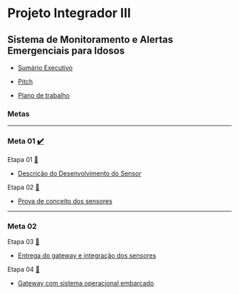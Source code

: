 # Projeto Integrador III

## Sistema de Monitoramento e Alertas Emergenciais para Idosos

- [Sumário Executivo](/modelo-sumario-executivo/outlatexdir/main.pdf)

- [Pitch](/pitch/Pitch%20PJI3.pdf)

- [Plano de trabalho](/plano-de-trabalho/modelo-PT.docx.pdf)

### Metas
----
### Meta 01 [:heavy_check_mark:](https://github.com/DanielValdeley/pji-III/milestone/2)

  Etapa 01 [:link:](https://github.com/DanielValdeley/pji-III/issues/2)
  - [Descrição do Desenvolvimento do Sensor](/prova-conceito-sensor/Desenvolvimento%20Sensores%20zigbee%20-%20Emergency%20Button.pdf)

  Etapa 02 [:link:](https://github.com/DanielValdeley/pji-III/issues/3)
  - [Prova de conceito dos sensores](https://github.com/DanielValdeley/pji-III/issues/3)
 ----
### Meta 02 [](https://github.com/DanielValdeley/pji-III/milestone/1)

  Etapa 03 [:link:](https://github.com/DanielValdeley/pji-III/issues/3)
  - [Entrega do gateway e integração dos sensores]()

  Etapa 04 [:link:](https://github.com/DanielValdeley/pji-III/issues/4)
  - [Gateway com sistema operacional embarcado]()
